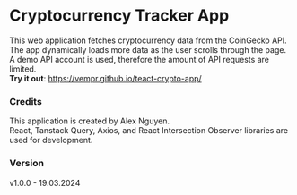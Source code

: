 # Cryptocurrency Tracker App

This web application fetches cryptocurrency data from the CoinGecko API. The app dynamically loads more data as the user scrolls through the page.
A demo API account is used, therefore the amount of API requests are limited.<br/>
<b>Try it out</b>: https://vempr.github.io/teact-crypto-app/

### Credits
This application is created by Alex Nguyen.<br/>
React, Tanstack Query, Axios, and React Intersection Observer libraries are used for development.

### Version
v1.0.0 - 19.03.2024
